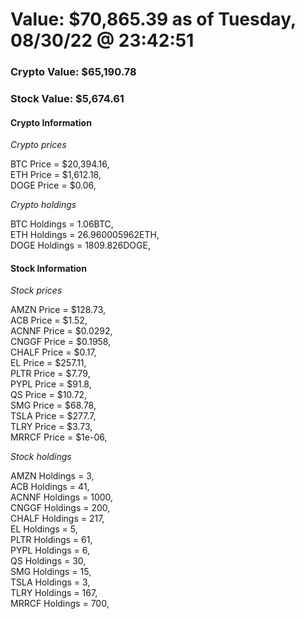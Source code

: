 # Value: $70,865.39 as of Tuesday, 08/30/22 @ 23:42:51 

### Crypto Value: $65,190.78

### Stock Value: $5,674.61

#### Crypto Information 
*Crypto prices* 

BTC Price = $20,394.16,  
ETH Price = $1,612.18,  
DOGE Price = $0.06,  


*Crypto holdings* 

BTC Holdings = 1.06BTC,  
ETH Holdings = 26.960005962ETH,  
DOGE Holdings = 1809.826DOGE,  


#### Stock Information 

*Stock prices* 

AMZN Price = $128.73,  
ACB Price = $1.52,  
ACNNF Price = $0.0292,  
CNGGF Price = $0.1958,  
CHALF Price = $0.17,  
EL Price = $257.11,  
PLTR Price = $7.79,  
PYPL Price = $91.8,  
QS Price = $10.72,  
SMG Price = $68.78,  
TSLA Price = $277.7,  
TLRY Price = $3.73,  
MRRCF Price = $1e-06,  


*Stock holdings* 

AMZN Holdings = 3,  
ACB Holdings = 41,  
ACNNF Holdings = 1000,  
CNGGF Holdings = 200,  
CHALF Holdings = 217,  
EL Holdings = 5,  
PLTR Holdings = 61,  
PYPL Holdings = 6,  
QS Holdings = 30,  
SMG Holdings = 15,  
TSLA Holdings = 3,  
TLRY Holdings = 167,  
MRRCF Holdings = 700,  


